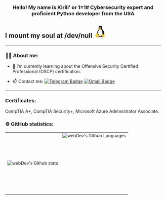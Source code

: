 <h3 align="center">Hello! My name is Kirill' or 1=1# Cybersecurity expert and proficient Python developer from the USA</h3>

## I mount my soul at /dev/null <img src="https://github.com/devicons/devicon/blob/master/icons/linux/linux-original.svg" title="linux" alt="linux" width="40" height="40"/>&nbsp; 

---

### :man_technologist: About me:

- :seedling: I’m currently learning about the Offensive Security Certified Professional (OSCP) certification.


- :mailbox: Contact me: [![Telegram Badge](https://img.shields.io/badge/-KIRILLBAIRAMOV-blue?style=flat&logo=Telegram&logoColor=white)](https://t.me/rikbai) [![Gmail Badge](https://img.shields.io/badge/-Gmail-red?style=flat&logo=Gmail&logoColor=white)](mailto:kbairamov2517@gmail.com)

---

### Certificates:

CompTIA A+, CompTIA Security+, Microsoft Azure Administrator Associate.



### ⚙️ GitHub statistics:

<table>
  <tr>
    <td>
      <img align="left" src="http://github-readme-streak-stats.herokuapp.com?user=bayer2517&theme=dark&background=000000" alt="webDev's Github stats" />
    </td>
    <td>
      <img height="195px" align="right" alt="webDev's Github Languages" src="https://github-readme-stats-sigma-five.vercel.app/api/top-langs/?username=bayer2517&layout=compact&theme=vision-friendly-dark" />
    </td>
  </tr>
</table>
